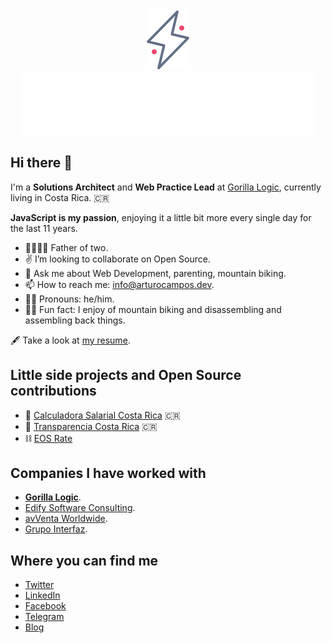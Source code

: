 <div align="center">
  <div>
    <a href="https://arturocampos.dev" target="_blank" rel="noopener noreferrer">
      <img src="logo.svg" width="72" height="98" />
    </a>
  </div>
  <a href="https://arturocampos.dev" target="_blank" rel="noopener noreferrer">
    <img src="header.svg" width="470" height="100" />
  </a>
</div>

## Hi there 👋

I'm a **Solutions Architect** and **Web Practice Lead** at [Gorilla Logic](https://gorillalogic.com), currently living in Costa Rica. 🇨🇷

**JavaScript is my passion**, enjoying it a little bit more every single day for the last 11 years.

- 👨‍👩‍👧‍👦 Father of two.
- ✌️ I’m looking to collaborate on Open Source.
- 💬 Ask me about Web Development, parenting, mountain biking.
- 📫 How to reach me: [info@arturocampos.dev](mailto:info@arturocampos.dev).
- 👨‍💻 Pronouns: he/him.
- 🚵‍♂️ Fun fact: I enjoy of mountain biking and disassembling and assembling back things.

🖋 Take a look at [my resume](https://resume.arturocampos.dev/).

## Little side projects and Open Source contributions

- 🧮 [Calculadora Salarial Costa Rica](https://arturocr.com/calculadora-deducciones/) 🇨🇷
- 🔎 [Transparencia Costa Rica](https://transparencia-costa-rica.vercel.app/) 🇨🇷
- ⛓ [EOS Rate](https://github.com/eoscostarica/eos-rate)

## Companies I have worked with

- **[Gorilla Logic](https://gorillalogic.com)**.
- [Edify Software Consulting](https://www.edify.cr/).
- [avVenta Worldwide](https://www.accenture.com/cr-en).
- [Grupo Interfaz](https://interfaz.io/).

## Where you can find me

- [Twitter](https://twitter.com/arturocr)
- [LinkedIn](https://www.linkedin.com/in/arturocr/)
- [Facebook](https://www.facebook.com/arturo025)
- [Telegram](https://t.me/arturocr)
- [Blog](https://arturocampos.dev)

